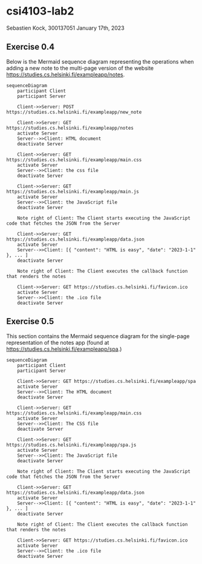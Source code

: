 # csi4103-lab2
Sebastien Kock, 300137051
January 17th, 2023

## Exercise 0.4

Below is the Mermaid sequence diagram representing the operations when adding a new note to the multi-page version of the website https://studies.cs.helsinki.fi/exampleapp/notes.

```mermaid
sequenceDiagram
    participant Client
    participant Server
    
    Client->>Server: POST https://studies.cs.helsinki.fi/exampleapp/new_note

    Client->>Server: GET https://studies.cs.helsinki.fi/exampleapp/notes
    activate Server
    Server-->>Client: HTML document
    deactivate Server
    
    Client->>Server: GET https://studies.cs.helsinki.fi/exampleapp/main.css
    activate Server
    Server-->>Client: the css file
    deactivate Server
    
    Client->>Server: GET https://studies.cs.helsinki.fi/exampleapp/main.js
    activate Server
    Server-->>Client: the JavaScript file
    deactivate Server
    
    Note right of Client: The Client starts executing the JavaScript code that fetches the JSON from the Server
    
    Client->>Server: GET https://studies.cs.helsinki.fi/exampleapp/data.json
    activate Server
    Server-->>Client: [{ "content": "HTML is easy", "date": "2023-1-1" }, ... ]
    deactivate Server    

    Note right of Client: The Client executes the callback function that renders the notes 

    Client->>Server: GET https://studies.cs.helsinki.fi/favicon.ico
    activate Server
    Server-->>Client: the .ico file
    deactivate Server
```

## Exercise 0.5

This section contains the Mermaid sequence diagram for the single-page representation of the notes app (found at https://studies.cs.helsinki.fi/exampleapp/spa.)

```mermaid
sequenceDiagram
    participant Client
    participant Server

    Client->>Server: GET https://studies.cs.helsinki.fi/exampleapp/spa
    activate Server
    Server-->>Client: The HTML document
    deactivate Server
    
    Client->>Server: GET https://studies.cs.helsinki.fi/exampleapp/main.css
    activate Server
    Server-->>Client: The CSS file
    deactivate Server
    
    Client->>Server: GET https://studies.cs.helsinki.fi/exampleapp/spa.js
    activate Server
    Server-->>Client: The JavaScript file
    deactivate Server
    
    Note right of Client: The Client starts executing the JavaScript code that fetches the JSON from the Server
    
    Client->>Server: GET https://studies.cs.helsinki.fi/exampleapp/data.json
    activate Server
    Server-->>Client: [{ "content": "HTML is easy", "date": "2023-1-1" }, ... ]
    deactivate Server

    Note right of Client: The Client executes the callback function that renders the notes 

    Client->>Server: GET https://studies.cs.helsinki.fi/favicon.ico
    activate Server
    Server-->>Client: the .ico file
    deactivate Server
```